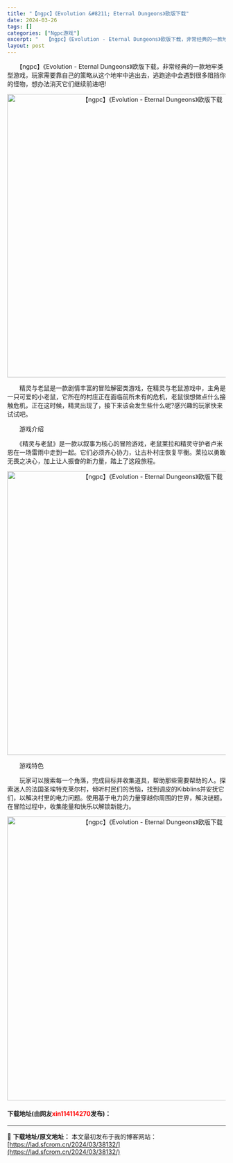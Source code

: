 ```yaml
---
title: "【ngpc】《Evolution &#8211; Eternal Dungeons》欧版下载"
date: 2024-03-26
tags: []
categories: ["Ngpc游戏"]
excerpt: "　　【ngpc】《Evolution - Eternal Dungeons》欧版下载，非常经典的一款地牢类型游戏，玩家需要靠自己的策略从这个地牢中逃出去，逃跑途中会遇到很多阻挡你的怪物，想办法消灭它们继续前进吧! 　　精灵与老鼠是一款剧情丰富的冒险解密类游戏，在精灵与老鼠游戏中，主角是一只可爱的小老&hellip;"
layout: post
---
```


 <p>　　【ngpc】《Evolution - Eternal Dungeons》欧版下载，非常经典的一款地牢类型游戏，玩家需要靠自己的策略从这个地牢中逃出去，逃跑途中会遇到很多阻挡你的怪物，想办法消灭它们继续前进吧!</p> <p align="center"><img align="" border="0" src="https://lad.sfcrom.cn/wp-content/uploads/2024/03/20240326_6602bbf235825.png" width="653" alt="【ngpc】《Evolution - Eternal Dungeons》欧版下载" /></p> <p>　　精灵与老鼠是一款剧情丰富的冒险解密类游戏，在精灵与老鼠游戏中，主角是一只可爱的小老鼠，它所在的村庄正在面临前所未有的危机，老鼠很想做点什么接触危机，正在这时候，精灵出现了，接下来该会发生些什么呢?感兴趣的玩家快来试试吧。</p> <p>　　游戏介绍</p> <p>　　《精灵与老鼠》是一款以叙事为核心的冒险游戏，老鼠莱拉和精灵守护者卢米恩在一场雷雨中走到一起。它们必须齐心协力，让古朴村庄恢复平衡。莱拉以勇敢无畏之决心，加上让人振奋的新力量，踏上了这段旅程。</p> <p align="center"><img align="" border="0" src="https://lad.sfcrom.cn/wp-content/uploads/2024/03/20240326_6602bbf2e7f3a.png" width="654" alt="【ngpc】《Evolution - Eternal Dungeons》欧版下载" /></p> <p>　　游戏特色</p> <p>　　玩家可以搜索每一个角落，完成目标并收集道具，帮助那些需要帮助的人。探索迷人的法国圣埃特克莱尔村，倾听村民们的苦恼，找到调皮的Kibblins并安抚它们，以解决村里的电力问题。使用基于电力的力量穿越你周围的世界，解决谜题。在冒险过程中，收集能量和快乐以解锁新能力。</p> <p align="center"><img align="" border="0" src="https://lad.sfcrom.cn/wp-content/uploads/2024/03/20240326_6602bbf3a24bd.png" width="654" alt="【ngpc】《Evolution - Eternal Dungeons》欧版下载" /></p> <p><h4>下载地址(由网友<font color="red">xin114114270</font>发布)：</h4></p> 

---
📖 **下载地址/原文地址：** 本文最初发布于我的博客网站：[https://lad.sfcrom.cn/2024/03/38132/](https://lad.sfcrom.cn/2024/03/38132/)
